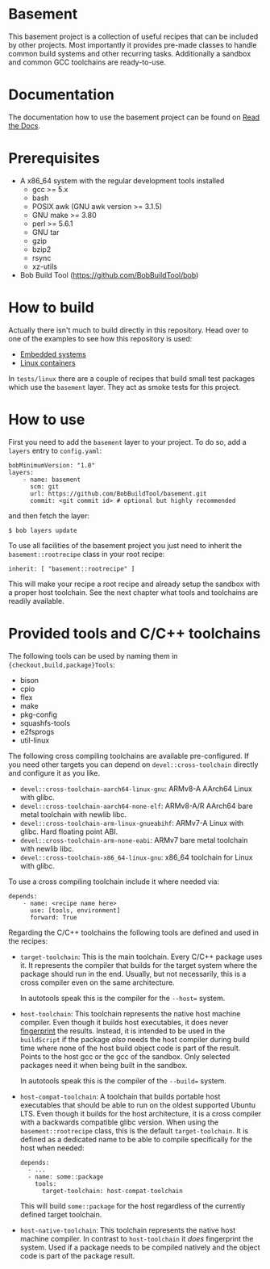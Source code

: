 # Basement

This basement project is a collection of useful recipes that can be included by
other projects. Most importantly it provides pre-made classes to handle common
build systems and other recurring tasks. Additionally a sandbox and common GCC
toolchains are ready-to-use.

# Documentation

The documentation how to use the basement project can be found on [Read the
Docs](https://bob-build-tool.readthedocs.io/projects/basement/en/latest/index.html).

# Prerequisites

* A x86\_64 system with the regular development tools installed
  * gcc >= 5.x
  * bash
  * POSIX awk (GNU awk version >= 3.1.5)
  * GNU make >= 3.80
  * perl >= 5.6.1
  * GNU tar
  * gzip
  * bzip2
  * rsync
  * xz-utils
* Bob Build Tool (https://github.com/BobBuildTool/bob)

# How to build

Actually there isn't much to build directly in this repository. Head over
to one of the examples to see how this repository is used:

 * [Embedded systems](https://github.com/BobBuildTool/bob-example-embedded)
 * [Linux containers](https://github.com/BobBuildTool/bob-example-containers)

In `tests/linux` there are a couple of recipes that build small test packages
which use the `basement` layer. They act as smoke tests for this project.

# How to use

First you need to add the `basement` layer to your project. To do so, add a
`layers` entry to `config.yaml`:

    bobMinimumVersion: "1.0"
    layers:
        - name: basement
          scm: git
          url: https://github.com/BobBuildTool/basement.git
          commit: <git commit id> # optional but highly recommended

and then fetch the layer:

    $ bob layers update

To use all facilities of the basement project you just need to inherit the `basement::rootrecipe`
class in your root recipe:

    inherit: [ "basement::rootrecipe" ]

This will make your recipe a root recipe and already setup the sandbox with a
proper host toolchain. See the next chapter what tools and toolchains are readily
available.

# Provided tools and C/C++ toolchains

The following tools can be used by naming them in `{checkout,build,package}Tools`:

* bison
* cpio
* flex
* make
* pkg-config
* squashfs-tools
* e2fsprogs
* util-linux

The following cross compiling toolchains are available pre-configured. If you need
other targets you can depend on `devel::cross-toolchain` directly and configure it
as you like.

* `devel::cross-toolchain-aarch64-linux-gnu`: ARMv8-A AArch64 Linux with glibc.
* `devel::cross-toolchain-aarch64-none-elf`: ARMv8-A/R AArch64 bare metal
  toolchain with newlib libc.
* `devel::cross-toolchain-arm-linux-gnueabihf`: ARMv7-A Linux with glibc. Hard
  floating point ABI.
* `devel::cross-toolchain-arm-none-eabi`: ARMv7 bare metal toolchain with
  newlib libc.
* `devel::cross-toolchain-x86_64-linux-gnu`: x86_64 toolchain for Linux with glibc.

To use a cross compiling toolchain include it where needed via:

    depends:
        - name: <recipe name here>
          use: [tools, environment]
          forward: True

Regarding the C/C++ toolchains the following tools are defined and used in the
recipes:

* `target-toolchain`: This is the main toolchain. Every C/C++ package uses it.
  It represents the compiler that builds for the target system where the
  package should run in the end. Usually, but not necessarily, this is a cross
  compiler even on the same architecture.

  In autotools speak this is the compiler for the `--host=` system.
* `host-toolchain`: This toolchain represents the native host machine compiler.
  Even though it builds host executables, it does never
  [fingerprint](https://bob-build-tool.readthedocs.io/en/latest/manual/configuration.html#host-dependency-fingerprinting)
  the results. Instead, it is intended to be used in the `buildScript` if the
  package *also* needs the host compiler during build time where none of the
  host build object code is part of the result. Points to the host gcc or the
  gcc of the sandbox. Only selected packages need it when being built in the
  sandbox.

  In autotools speak this is the compiler of the `--build=` system.
* `host-compat-toolchain`: A toolchain that builds portable host executables
  that should be able to run on the oldest supported Ubuntu LTS. Even though it
  builds for the host architecture, it is a cross compiler with a backwards
  compatible glibc version. When using the `basement::rootrecipe` class, this
  is the default `target-toolchain`. It is defined as a dedicated name to be
  able to compile specifically for the host when needed:

      depends:
        - ...
        - name: some::package
          tools:
            target-toolchain: host-compat-toolchain

  This will build `some::package` for the host regardless of the currently
  defined target toolchain.
* `host-native-toolchain`: This toolchain represents the native host machine
  compiler. In contrast to `host-toolchain` it *does* fingerprint the system.
  Used if a package needs to be compiled natively and the object code is part
  of the package result.
